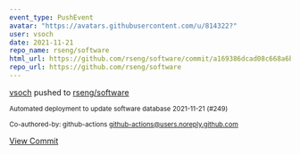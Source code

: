```yaml
---
event_type: PushEvent
avatar: "https://avatars.githubusercontent.com/u/814322?"
user: vsoch
date: 2021-11-21
repo_name: rseng/software
html_url: https://github.com/rseng/software/commit/a169386dcad08c668a6b7dc555059ce5fb2852fd
repo_url: https://github.com/rseng/software
---
```


<a href='https://github.com/vsoch' target='_blank'>vsoch</a> pushed to <a href='https://github.com/rseng/software' target='_blank'>rseng/software</a>

<small>Automated deployment to update software database 2021-11-21 (#249)

Co-authored-by: github-actions <github-actions@users.noreply.github.com></small>

<a href='https://github.com/rseng/software/commit/a169386dcad08c668a6b7dc555059ce5fb2852fd' target='_blank'>View Commit</a>